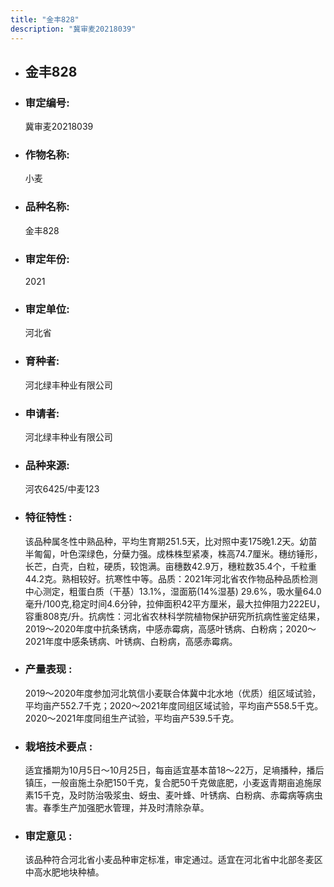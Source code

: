 ```yaml
---
title: "金丰828"
description: "冀审麦20218039"
---
```

* ## 金丰828
* ###  审定编号:  
   冀审麦20218039

*  ### 作物名称:  
   小麦

*   ###  品种名称: 
    金丰828

*   ### 审定年份: 
    2021

*   ### 审定单位:  
    河北省

*   ### 育种者:  
    河北绿丰种业有限公司

*   ### 申请者:  
    河北绿丰种业有限公司

*   ### 品种来源:  
    河农6425/中麦123

*   ### 特征特性 : 
    该品种属冬性中熟品种，平均生育期251.5天，比对照中麦175晚1.2天。幼苗半匍匐，叶色深绿色，分蘖力强。成株株型紧凑，株高74.7厘米。穗纺锤形，长芒，白壳，白粒，硬质，较饱满。亩穗数42.9万，穗粒数35.4个，千粒重44.2克。熟相较好。抗寒性中等。品质：2021年河北省农作物品种品质检测中心测定，粗蛋白质（干基）13.1%，湿面筋(14%湿基) 29.6%，吸水量64.0毫升/100克,稳定时间4.6分钟，拉伸面积42平方厘米，最大拉伸阻力222EU，容重808克/升。抗病性：河北省农林科学院植物保护研究所抗病性鉴定结果，2019～2020年度中抗条锈病，中感赤霉病，高感叶锈病、白粉病；2020～2021年度中感条锈病、叶锈病、白粉病，高感赤霉病。

*   ### 产量表现 : 
    2019～2020年度参加河北筑信小麦联合体冀中北水地（优质）组区域试验，平均亩产552.7千克；2020～2021年度同组区域试验，平均亩产558.5千克。2020～2021年度同组生产试验，平均亩产539.5千克。

*   ### 栽培技术要点 : 
    适宜播期为10月5日～10月25日，每亩适宜基本苗18～22万，足墒播种，播后镇压，一般亩施土杂肥150千克，复合肥50千克做底肥，小麦返青期亩追施尿素15千克，及时防治吸浆虫、蚜虫、麦叶蜂、叶锈病、白粉病、赤霉病等病虫害。春季生产加强肥水管理，并及时清除杂草。

*   ### 审定意见 : 
    该品种符合河北省小麦品种审定标准，审定通过。适宜在河北省中北部冬麦区中高水肥地块种植。
